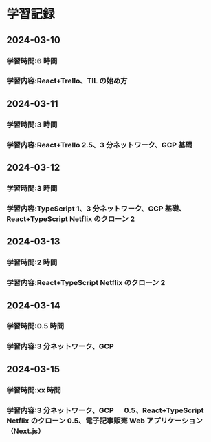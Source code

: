 # 学習記録

## 2024-03-10

### 学習時間:6 時間

### 学習内容:React+Trello、TIL の始め方

## 2024-03-11

### 学習時間:3 時間

### 学習内容:React+Trello 2.5、3 分ネットワーク、GCP 基礎

## 2024-03-12

### 学習時間:3 時間

### 学習内容:TypeScript 1、3 分ネットワーク、GCP 基礎、React+TypeScript Netflix のクローン 2

## 2024-03-13

### 学習時間:2 時間

### 学習内容:React+TypeScript Netflix のクローン 2

## 2024-03-14

### 学習時間:0.5 時間

### 学習内容:3 分ネットワーク、GCP

## 2024-03-15

### 学習時間:xx 時間

### 学習内容:3 分ネットワーク、GCP 　 0.5、React+TypeScript Netflix のクローン 0.5、電子記事販売 Web アプリケーション（Next.js）
